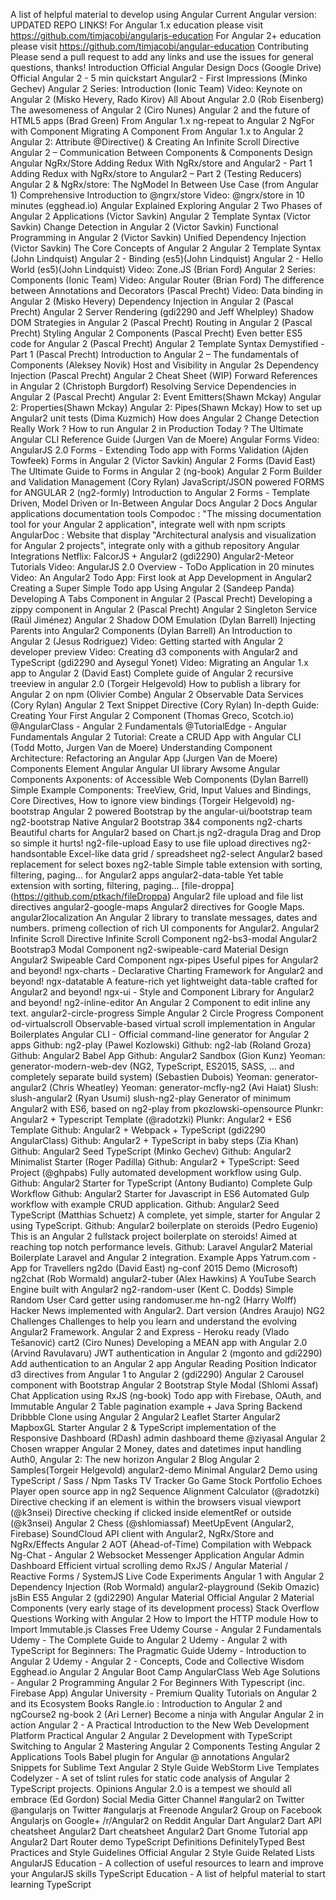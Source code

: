 A list of helpful material to develop using Angular Current Angular version: UPDATED REPO LINKS! For Angular 1.x education please visit https://github.com/timjacobi/angularjs-education For Angular 2+ education please visit https://github.com/timjacobi/angular-education Contributing Please send a pull request to add any links and use the issues for general questions, thanks! Introduction Official Angular Design Docs (Google Drive) Official Angular 2 - 5 min quickstart Angular2 - First Impressions (Minko Gechev) Angular 2 Series: Introduction (Ionic Team) Video: Keynote on Angular 2 (Misko Hevery, Rado Kirov) All About Angular 2.0 (Rob Eisenberg) The awesomeness of Angular 2 (Ciro Nunes) Angular 2 and the future of HTML5 apps (Brad Green) From Angular 1.x ng-repeat to Angular 2 NgFor with Component Migrating A Component From Angular 1.x to Angular 2 Angular 2: Attribute @Directive() & Creating An Infinite Scroll Directive Angular 2 – Communication Between Components & Components Design Angular NgRx/Store Adding Redux With NgRx/store and Angular2 - Part 1 Adding Redux with NgRx/store to Angular2 – Part 2 (Testing Reducers) Angular 2 & NgRx/store: The NgModel In Between Use Case (from Angular 1) Comprehensive Introduction to @ngrx/store Video: @ngrx/store in 10 minutes (egghead.io) Angular Explained Exploring Angular 2 Two Phases of Angular 2 Applications (Victor Savkin) Angular 2 Template Syntax (Victor Savkin) Change Detection in Angular 2 (Victor Savkin) Functional Programming in Angular 2 (Victor Savkin) Unified Dependency Injection (Victor Savkin) The Core Concepts of Angular 2 Angular 2 Template Syntax (John Lindquist) Angular 2 - Binding (es5)(John Lindquist) Angular 2 - Hello World (es5)(John Lindquist) Video: Zone.JS (Brian Ford) Angular 2 Series: Components (Ionic Team) Video: Angular Router (Brian Ford) The difference between Annotations and Decorators (Pascal Precht) Video: Data binding in Angular 2 (Misko Hevery) Dependency Injection in Angular 2 (Pascal Precht) Angular 2 Server Rendering (gdi2290 and Jeff Whelpley) Shadow DOM Strategies in Angular 2 (Pascal Precht) Routing in Angular 2 (Pascal Precht) Styling Angular 2 Components (Pascal Precht) Even better ES5 code for Angular 2 (Pascal Precht) Angular 2 Template Syntax Demystified - Part 1 (Pascal Precht) Introduction to Angular 2 – The fundamentals of Components (Aleksey Novik) Host and Visibility in Angular 2s Dependency Injection (Pascal Precht) Angular 2 Cheat Sheet (WIP) Forward References in Angular 2 (Christoph Burgdorf) Resolving Service Dependencies in Angular 2 (Pascal Precht) Angular 2: Event Emitters(Shawn Mckay) Angular 2: Properties(Shawn Mckay) Angular 2: Pipes(Shawn Mckay) How to set up Angular2 unit tests (Dima Kuzmich) How does Angular 2 Change Detection Really Work ? How to run Angular 2 in Production Today ? The Ultimate Angular CLI Reference Guide (Jurgen Van de Moere) Angular Forms Video: AngularJS 2.0 Forms - Extending Todo app with Forms Validation (Ajden Towfeek) Forms in Angular 2 (Victor Savkin) Angular 2 Forms (David East) The Ultimate Guide to Forms in Angular 2 (ng-book) Angular 2 Form Builder and Validation Management (Cory Rylan) JavaScript/JSON powered FORMS for ANGULAR 2 (ng2-formly) Introduction to Angular 2 Forms - Template Driven, Model Driven or In-Between Angular Docs Angular 2 Docs Angular applications documentation tools Compodoc : "The missing documentation tool for your Angular 2 application", integrate well with npm scripts AngularDoc : Website that display "Architectural analysis and visualization for Angular 2 projects", integrate only with a github repository Angular Integrations Netflix: FalcorJS + Angular2 (gdi2290) Angular2-Meteor Tutorials Video: AngularJS 2.0 Overview - ToDo Application in 20 minutes Video: An Angular2 Todo App: First look at App Development in Angular2 Creating a Super Simple Todo app Using Angular 2 (Sandeep Panda) Developing A Tabs Component in Angular 2 (Pascal Precht) Developing a zippy component in Angular 2 (Pascal Precht) Angular 2 Singleton Service (Raúl Jiménez) Angular 2 Shadow DOM Emulation (Dylan Barrell) Injecting Parents into Angular2 Components (Dylan Barrell) An Introduction to Angular 2 (Jesus Rodriguez) Video: Getting started with Angular 2 developer preview Video: Creating d3 components with Angular2 and TypeScript (gdi2290 and Aysegul Yonet) Video: Migrating an Angular 1.x app to Angular 2 (David East) Complete guide of Angular 2 recursive treeview in angular 2.0 (Torgeir Helgevold) How to publish a library for Angular 2 on npm (Olivier Combe) Angular 2 Observable Data Services (Cory Rylan) Angular 2 Text Snippet Directive (Cory Rylan) In-depth Guide: Creating Your First Angular 2 Component (Thomas Greco, Scotch.io) @AngularClass - Angular 2 Fundamentals @TutorialEdge - Angular Fundamentals Angular 2 Tutorial: Create a CRUD App with Angular CLI (Todd Motto, Jurgen Van de Moere) Understanding Component Architecture: Refactoring an Angular App (Jurgen Van de Moere) Components Element Angular Angular UI library Awsome Angular Components Axponents: of Accessible Web Components (Dylan Barrell) Simple Example Components: TreeView, Grid, Input Values and Bindings, Core Directives, How to ignore view bindings (Torgeir Helgevold) ng-bootstrap Angular 2 powered Bootstrap by the angular-ui/bootstrap team ng2-bootstrap Native Angular2 Bootstrap 3&4 components ng2-charts Beautiful charts for Angular2 based on Chart.js ng2-dragula Drag and Drop so simple it hurts! ng2-file-upload Easy to use file upload directives ng2-handsontable Excel-like data grid / spreadsheet ng2-select Angular2 based replacement for select boxes ng2-table Simple table extension with sorting, filtering, paging... for Angular2 apps angular2-data-table Yet table extension with sorting, filtering, paging... [file-droppa] (https://github.com/ptkach/fileDroppa) Angular2 file upload and file list directives angular2-google-maps Angular2 directives for Google Maps. angular2localization An Angular 2 library to translate messages, dates and numbers. primeng collection of rich UI components for Angular2. Angular2 Infinite Scroll Directive Infinite Scroll Component ng2-bs3-modal Angular2 Bootstrap3 Modal Component ng2-swipeable-card Material Design Angular2 Swipeable Card Component ngx-pipes Useful pipes for Angular2 and beyond! ngx-charts - Declarative Charting Framework for Angular2 and beyond! ngx-datatable A feature-rich yet lightweight data-table crafted for Angular2 and beyond! ngx-ui - Style and Component Library for Angular2 and beyond! ng2-inline-editor An Angular 2 Component to edit inline any text. angular2-circle-progress Simple Angular 2 Circle Progress Component od-virtualscroll Observable-based virtual scroll implementation in Angular Boilerplates Angular CLI - Official command-line generator for Angular 2 apps Github: ng2-play (Pawel Kozlowski) Github: ng2-lab (Roland Groza) Github: Angular2 Babel App Github: Angular2 Sandbox (Gion Kunz) Yeoman: generator-modern-web-dev (NG2, TypeScript, ES2015, SASS, ... and completely separate build system) (Sebastien Dubois) Yeoman: generator-angular2 (Chris Wheatley) Yeoman: generator-mcfly-ng2 (Avi Haiat) Slush: slush-angular2 (Ryan Usumi) slush-ng2-play Generator of minimum Angular2 with ES6, based on ng2-play from pkozlowski-opensource Plunkr: Angular2 + Typescript Template (@radotzki) Plunkr: Angular2 + ES6 Template Github: Angular2 + Webpack + TypeScript (gdi2290 AngularClass) Github: Angular2 + TypeScript in baby steps (Zia Khan) Github: Angular2 Seed TypeScript (Minko Gechev) Github: Angular2 Minimalist Starter (Roger Padilla) Github: Angular2 + TypeScript: Seed Project (@ghpabs) Fully automated development workflow using Gulp. Github: Angular2 Starter for TypeScript (Antony Budianto) Complete Gulp Workflow Github: Angular2 Starter for Javascript in ES6 Automated Gulp workflow with example CRUD application. Github: Angular2 Seed TypeScript (Matthias Schuetz) A complete, yet simple, starter for Angular 2 using TypeScript. Github: Angular2 boilerplate on steroids (Pedro Eugenio) This is an Angular 2 fullstack project boilerplate on steroids! Aimed at reaching top notch performance levels. Github: Laravel Angular2 Material Boilerplate Laravel and Angular 2 integration. Example Apps Yatrum.com - App for Travellers ng2do (David East) ng-conf 2015 Demo (Microsoft) ng2chat (Rob Wormald) angular2-tuber (Alex Hawkins) A YouTube Search Engine built with Angular2 ng2-random-user (Kent C. Dodds) Simple Random User Card getter using randomuser.me hn-ng2 (Harry Wolff) Hacker News implemented with Angular2. Dart version (Andres Araujo) NG2 Challenges Challenges to help you learn and understand the evolving Angular2 Framework. Angular 2 and Express - Heroku ready (Vlado Tešanović) cart2 (Ciro Nunes) Developing a MEAN app with Angular 2.0 (Arvind Ravulavaru) JWT authentication in Angular 2 (mgonto and gdi2290) Add authentication to an Angular 2 app Angular Reading Position Indicator d3 directives from Angular 1 to Angular 2 (gdi2290) Angular 2 Carousel component with Bootstrap Angular 2 Bootstrap Style Modal (Shlomi Assaf) Chat Application using RxJS (ng-book) Todo app with Firebase, OAuth, and Immutable Angular 2 Table pagination example + Java Spring Backend Dribbble Clone using Angular 2 Angular2 Leaflet Starter Angular2 MapboxGL Starter Angular 2 & TypeScript implementation of the Responsive Dashboard (RDash) admin dashboard theme @ziyasal Angular 2 Chosen wrapper Angular 2 Money, dates and datetimes input handling Auth0, Angular 2: The new horizon Angular 2 Blog Angular 2 Samples(Torgeir Helgevold) angular2-demo Minimal Angular2 Demo using TypeScript / Sass / Npm Tasks TV Tracker Go Game Stock Portfolio Echoes Player open source app in ng2 Sequence Alignment Calculator (@radotzki) Directive checking if an element is within the browsers visual viewport (@k3nsei) Directive checking if clicked inside elementRef or outside (@k3nsei) Angular 2 Chess (@shlomiassaf) MeetUpEvent (Angular2, Firebase) SoundCloud API client with Angular2, NgRx/Store and NgRx/Effects Angular 2 AOT (Ahead-of-Time) Compilation with Webpack Ng-Chat - Angular 2 Websocket Messenger Application Angular Admin Dashboard Efficient virtual scrolling demo RxJS / Angular Material / Reactive Forms / SystemJS Live Code Experiments Angular 1 with Angular 2 Dependency Injection (Rob Wormald) angular2-playground (Sekib Omazic) jsBin ES5 Angular 2 (gdi2290) Angular Material Official Angular 2 Material Components (very early stage of its development process) Stack Overflow Questions Working with Angular 2 How to Import the HTTP module How to Import Immutable.js Classes Free Udemy Course - Angular 2 Fundamentals Udemy - The Complete Guide to Angular 2 Udemy - Angular 2 with TypeScript for Beginners: The Pragmatic Guide Udemy - Introduction to Angular 2 Udemy - Angular 2 - Concepts, Code and Collective Wisdom Egghead.io Angular 2 Angular Boot Camp AngularClass Web Age Solutions - Angular 2 Programming Angular 2 For Beginners With Typescript (inc. Firebase App) Angular University - Premium Quality Tutorials on Angular 2 and its Ecosystem Books Rangle.io : Introduction to Angular 2 and ngCourse2 ng-book 2 (Ari Lerner) Become a ninja with Angular Angular 2 in action Angular 2 - A Practical Introduction to the New Web Development Platform Practical Angular 2 Angular 2 Development with TypeScript Switching to Angular 2 Mastering Angular 2 Components Testing Angular 2 Applications Tools Babel plugin for Angular @ annotations Angular2 Snippets for Sublime Text Angular 2 Style Guide WebStorm Live Templates Codelyzer - A set of tslint rules for static code analysis of Angular 2 TypeScript projects. Opinions Angular 2.0 is a tempest we should all embrace (Ed Gordon) Social Media Gitter Channel #angular2 on Twitter @angularjs on Twitter #angularjs at Freenode Angular2 Group on Facebook Angularjs on Google+ /r/Angular2 on Reddit Angular Dart Angular2 Dart API cheatsheet Angular2 Dart cheatsheet Angular2 Dart Gnome Tutorial app Angular2 Dart Router demo TypeScript Definitions DefinitelyTyped Best Practices and Style Guidelines Official Angular 2 Style Guide Related Lists AngularJS Education - A collection of useful resources to learn and improve your AngularJS skills TypeScript Education - A list of helpful material to start learning TypeScript